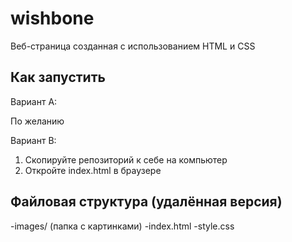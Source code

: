 # wishbone
Веб-страница созданная с использованием HTML и CSS

## Как запустить
Вариант A:

По желанию

Вариант B:
1. Скопируйте репозиторий к себе на компьютер
2. Откройте index.html в браузере

## Файловая структура (удалённая версия)
-images/ (папка с картинками)
-index.html
-style.css
